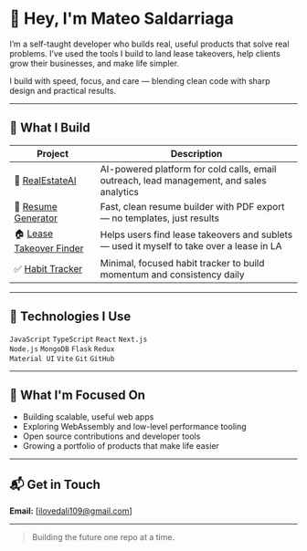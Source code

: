 # 👋 Hey, I'm Mateo Saldarriaga

I’m a self-taught developer who builds real, useful products that solve real problems. I’ve used the tools I build to land lease takeovers, help clients grow their businesses, and make life simpler.

I build with speed, focus, and care — blending clean code with sharp design and practical results.

---

## 🚀 What I Build

| Project | Description |
|--------|-------------|
| 🏡 [RealEstateAI](https://github.com/mateosaldarriaga/realestate-ai) | AI-powered platform for cold calls, email outreach, lead management, and sales analytics |
| 📄 [Resume Generator](https://github.com/mateosaldarriaga/resume-generator) | Fast, clean resume builder with PDF export — no templates, just results |
| 🏠 [Lease Takeover Finder](https://github.com/mateosaldarriaga/lease-takeover-finder) | Helps users find lease takeovers and sublets — used it myself to take over a lease in LA |
| ✅ [Habit Tracker](https://github.com/mateosaldarriaga/habit-tracker) | Minimal, focused habit tracker to build momentum and consistency daily |
---

## 🧠 Technologies I Use

`JavaScript` `TypeScript` `React` `Next.js`  
`Node.js` `MongoDB` `Flask` `Redux`  
`Material UI` `Vite` `Git` `GitHub`

---

## 🎯 What I'm Focused On

- Building scalable, useful web apps
- Exploring WebAssembly and low-level performance tooling
- Open source contributions and developer tools
- Growing a portfolio of products that make life easier

---

## 📬 Get in Touch
**Email:** [ilovedali109@gmail.com]

---

> Building the future one repo at a time.
